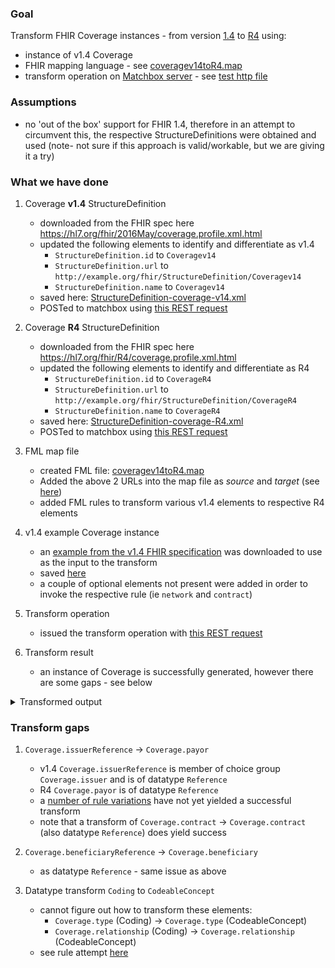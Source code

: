 ### Goal

Transform FHIR Coverage instances - from version [1.4](https://hl7.org/fhir/2016May/coverage.html) to [R4](https://hl7.org/fhir/R4/coverage.html) using:

* instance of v1.4 Coverage
* FHIR mapping language - see [coveragev14toR4.map](./inputs/maps/coveragev14toR4.map)
* transform operation on [Matchbox server](https://test.ahdis.ch/matchbox/fhir/) - see [test http file](transform-coverage.http)

### Assumptions

* no 'out of the box' support for FHIR 1.4, therefore in an attempt to circumvent this, the respective StructureDefinitions were obtained and used (note- not sure if this approach is valid/workable, but we are giving it a try)

### What we have done

1. Coverage **v1.4** StructureDefinition
   * downloaded from the FHIR spec here https://hl7.org/fhir/2016May/coverage.profile.xml.html
   * updated the following elements to identify and differentiate as v1.4
      * `StructureDefinition.id` to `Coveragev14`
      * `StructureDefinition.url` to `http://example.org/fhir/StructureDefinition/Coveragev14`
      * `StructureDefinition.name` to `Coveragev14`
   * saved here: [StructureDefinition-coverage-v14.xml](inputs/StructureDefinition/StructureDefinition-coverage-v14.xml)
   * POSTed to matchbox using [this REST request](transform-coverage.http#L6-L10)

1. Coverage **R4** StructureDefinition
   * downloaded from the FHIR spec here https://hl7.org/fhir/R4/coverage.profile.xml.html
   * updated the following elements to identify and differentiate as R4
      * `StructureDefinition.id` to `CoverageR4`
      * `StructureDefinition.url` to `http://example.org/fhir/StructureDefinition/CoverageR4`
      * `StructureDefinition.name` to `CoverageR4`   
   * saved here: [StructureDefinition-coverage-R4.xml](inputs/StructureDefinition/StructureDefinition-coverage-R4.xml)
   * POSTed to matchbox using [this REST request](https://github.com/robeastwood-agency/fhir-mapping-experiments/blob/main/transform-coverage.http#L15-L19)

1. FML map file
   * created FML file: [coveragev14toR4.map](inputs/maps/coveragev14toR4.map)
   * Added the above 2 URLs into the map file as *source* and *target* (see [here](inputs/maps/coveragev14toR4.map#L3-L4))
   * added FML rules to transform various v1.4 elements to respective R4 elements

1. v1.4 example Coverage instance
   * an [example from the v1.4 FHIR specification](https://hl7.org/fhir/2016May/coverage-example.xml.html) was downloaded to use as the input to the transform
   * saved [here](inputs/Coverage/example1.xml)
   * a couple of optional elements not present were added in order to invoke the respective rule (ie `network` and `contract`) 

1. Transform operation
   * issued the transform operation with [this REST request](transform-coverage.http#L33-L38)

1. Transform result
   * an instance of Coverage is successfully generated, however there are some gaps - see below

<details>
<summary>Transformed output</summary>

```xml
<?xml version="1.0" encoding="UTF-8"?>
<Coverage xmlns="http://hl7.org/fhir">
  <identifier>
    <system value="http://benefitsinc.com/certificate"/>
    <value value="12345"/>
  </identifier>
  <dependent value="1"/>
  <period>
    <start value="2014-05-23"/>
    <end value="2012-05-23"/>
  </period>
  <network value="test"/>
  <contract>
    <reference value="Contract/4"/>
    <display value="Contract no 4"/>
  </contract>
</Coverage>
```
</details>

### Transform gaps

1. `Coverage.issuerReference` -> `Coverage.payor`
   * v1.4 `Coverage.issuerReference` is member of choice group `Coverage.issuer` and is of datatype `Reference`
   * R4 `Coverage.payor` is of datatype `Reference`
   * a [number of rule variations](inputs/maps/coveragev14toR4.map#L10-L14) have not yet yielded a successful transform
   * note that a transform of `Coverage.contract` -> `Coverage.contract` (also datatype `Reference`) does yield success

1. `Coverage.beneficiaryReference` -> `Coverage.beneficiary`
   * as datatype `Reference` - same issue as above

1. Datatype transform `Coding` to `CodeableConcept`
   * cannot figure out how to transform these elements:
      * `Coverage.type` (Coding) -> `Coverage.type` (CodeableConcept)
      * `Coverage.relationship` (Coding) -> `Coverage.relationship` (CodeableConcept)
   * see rule attempt [here](inputs/maps/coveragev14toR4.map#L32C5-L39)
